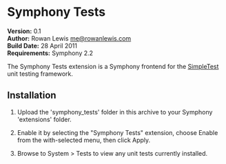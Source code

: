 # Symphony Tests

__Version:__ 0.1  
__Author:__ Rowan Lewis <me@rowanlewis.com>  
__Build Date:__ 28 April 2011  
__Requirements:__ Symphony 2.2  


The Symphony Tests extension is a Symphony frontend for the [SimpleTest][help] unit testing framework.


## Installation

1.	Upload the 'symphony_tests' folder in this archive to your Symphony 'extensions' folder.

2.	Enable it by selecting the "Symphony Tests" extension, choose Enable from the with-selected menu, then click Apply.

3.	Browse to System > Tests to view any unit tests currently installed.

[help]: http://simpletest.org/en/start-testing.html